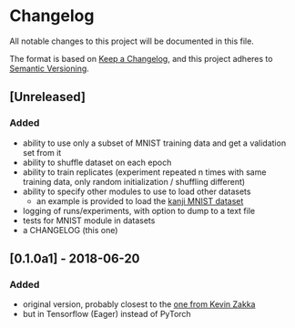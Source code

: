 # Changelog
All notable changes to this project will be documented in this file.

The format is based on [Keep a Changelog](https://keepachangelog.com/en/1.0.0/),
and this project adheres to [Semantic Versioning](https://semver.org/spec/v2.0.0.html).

## [Unreleased]
### Added
- ability to use only a subset of MNIST training data and get a validation set from it
- ability to shuffle dataset on each epoch
- ability to train replicates (experiment repeated n times with same training data,
 only random initialization / shuffling different)
- ability to specify other modules to use to load other datasets
  + an example is provided to load the [kanji MNIST dataset](https://github.com/rois-codh/kmnist)
- logging of runs/experiments, with option to dump to a text file
- tests for MNIST module in datasets
- a CHANGELOG (this one)


## [0.1.0a1] - 2018-06-20
### Added
- original version, probably closest to the [one from Kevin Zakka](https://github.com/kevinzakka/recurrent-visual-attention)
- but in Tensorflow (Eager) instead of PyTorch
